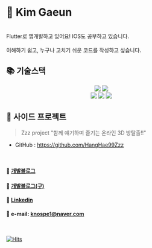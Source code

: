 # 🚀 Kim Gaeun
<br>
Flutter로 앱개발하고 있어요! IOS도 공부하고 있습니다.
<br><br>
이해하기 쉽고, 누구나 고치기 쉬운 코드를 작성하고 싶습니다.
<br>


## 📚 기술스택
<div align=center>
  <img src="https://img.shields.io/badge/dart-0175C2?style=for-the-badge&logo=dart&logoColor=white">
  <img src="https://img.shields.io/badge/flutter-02569B?style=for-the-badge&logo=flutter&logoColor=white">
  <br>
  <img src="https://img.shields.io/badge/java-007396?style=for-the-badge&logo=java&logoColor=white">
  <img src="https://img.shields.io/badge/springboot-6DB33F?style=for-the-badge&logo=springboot&logoColor=white">
  <img src="https://img.shields.io/badge/junit5-25A162?style=for-the-badge&logo=junit5&logoColor=white">
</div>


## 🍄 사이드 프로젝트
> Zzz project "함께 얘기하며 즐기는 온라인 3D 방탈출!!"
- GitHub : https://github.com/HangHae99Zzz
<br>

#### 💬 [개발블로그](https://velog.io/@paran22)
#### 💬 [개발블로그(구)](https://paran21.tistory.com)
#### 💬 [Linkedin](https://www.linkedin.com/in/gaeun-kim-357573237/)
#### 💬 e-mail: knospe1@naver.com
<br>

[![Hits](https://hits.seeyoufarm.com/api/count/incr/badge.svg?url=https%3A%2F%2Fgithub.com%2Fparan22&count_bg=%2379C83D&title_bg=%23555555&icon=&icon_color=%23E7E7E7&title=hits&edge_flat=false)](https://hits.seeyoufarm.com)
